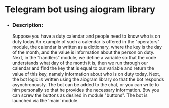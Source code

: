# Telegram bot using aiogram library
+ ### Description:
    Suppose you have a duty calendar and people need to know who is on duty today.An example of such a calendar is offered in the "operators" module, the calendar is written as a dictionary, where the key is the day of the month, and the value is information about the person on duty.
    Next, in the "handlers" module, we define a variable so that the code understands what day of the month it is, then we run through our calendar and find the key that is equal to our variable and return the value of this key, namely information about who is on duty today.
    Next, the bot logic is written using the aiogram library so that the bot responds asynchronously. The bot can be added to the chat, or you can write to him personally so that he provides the necessary information. Btw you can screw the buttons as desired in module "buttons".
    The bot is launched via the 'main' module.
